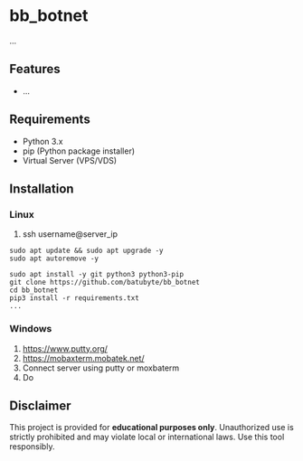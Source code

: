 # bb_botnet

...

## Features
- ...

## Requirements
- Python 3.x
- pip (Python package installer)
- Virtual Server (VPS/VDS)

## Installation

### Linux
1. ssh username@server_ip
```
sudo apt update && sudo apt upgrade -y
sudo apt autoremove -y
```
```
sudo apt install -y git python3 python3-pip
git clone https://github.com/batubyte/bb_botnet
cd bb_botnet
pip3 install -r requirements.txt
...
```

### Windows
1. https://www.putty.org/
2. https://mobaxterm.mobatek.net/
3. Connect server using putty or moxbaterm
4. Do 

## Disclaimer
This project is provided for **educational purposes only**. Unauthorized use is strictly prohibited and may violate local or international laws. Use this tool responsibly.
